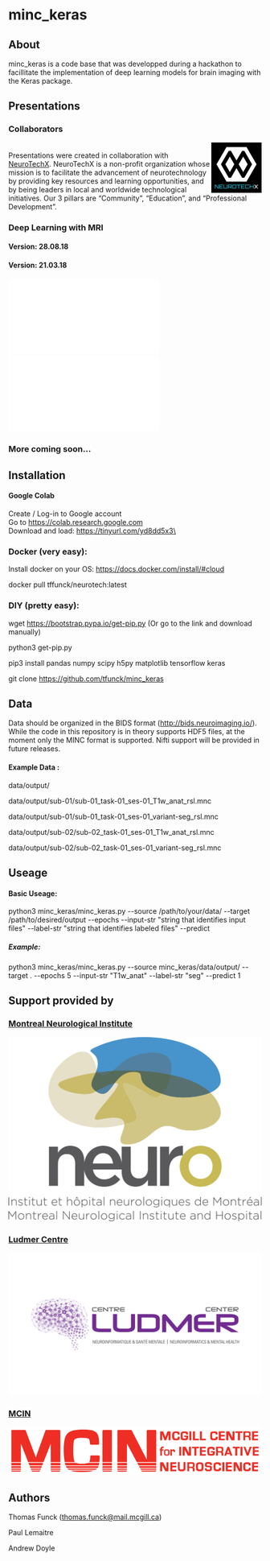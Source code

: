 # minc_keras
## About
minc_keras is a code base that was developped during a hackathon to facillitate the implementation of deep learning models for brain imaging with the Keras package.


## Presentations

### Collaborators

<img src=sponsors/neurotechx.png align="right" alt=neurotechx width=100>\
Presentations were created in collaboration with [NeuroTechX](https://neurotechx.com/). NeuroTechX is a non-profit organization whose mission is to facilitate the advancement of neurotechnology by providing key resources and learning opportunities, and by being leaders in local and worldwide technological initiatives. Our 3 pillars are “Community”, “Education”, and “Professional Development”.


### Deep Learning with MRI
#### Version: 28.08.18

#### Version: 21.03.18

![NeurotechMTL -- Deep Learning with MRI (3.21.18)](./presentations/neurotechmtl_21.3.18_deep_learning_with_mri.pdf) \
![NeurotechMTL -- Intro to ML (3.21.18)](./presentations/IntroML.pdf)

### More coming soon...

## Installation

#### Google Colab 

Create / Log-in to Google account \
Go to https://colab.research.google.com \
Download and load: https://tinyurl.com/yd8dd5x3\

### Docker (very easy):

Install docker on your OS: https://docs.docker.com/install/#cloud

docker pull tffunck/neurotech:latest

### DIY (pretty easy):
wget https://bootstrap.pypa.io/get-pip.py (Or go to the link and download manually)

python3 get-pip.py

pip3 install   pandas numpy scipy h5py matplotlib tensorflow keras

git clone https://github.com/tfunck/minc_keras

## Data

Data should be organized in the BIDS format (http://bids.neuroimaging.io/). While the code in this repository is in theory supports HDF5 files, at the moment only the MINC format is supported. Nifti support will be provided in future releases. 

#### Example Data :

data/output/

data/output/sub-01/sub-01_task-01_ses-01_T1w_anat_rsl.mnc

data/output/sub-01/sub-01_task-01_ses-01_variant-seg_rsl.mnc

data/output/sub-02/sub-02_task-01_ses-01_T1w_anat_rsl.mnc

data/output/sub-02/sub-02_task-01_ses-01_variant-seg_rsl.mnc


## Useage

#### Basic Useage:

python3 minc_keras/minc_keras.py --source /path/to/your/data/ --target /path/to/desired/output --epochs <number of epochs>  --input-str "string that identifies input files" --label-str "string that identifies labeled files" --predict <list of which subjects in test set> 

##### Example:
python3 minc_keras/minc_keras.py --source minc_keras/data/output/ --target . --epochs 5 --input-str "T1w_anat" --label-str "seg" --predict 1 

## Support provided by

### [Montreal Neurological Institute](https://www.mcgill.ca/neuro/)

![MNI](sponsors/mni.jpg)

### [Ludmer Centre](http://ludmercentre.ca/)
![Ludmer](sponsors/ludmer.png)

### [MCIN](https://mcin-cnim.ca/)
![MCIN](sponsors/mcin.png)

## Authors
Thomas Funck (thomas.funck@mail.mcgill.ca)

Paul Lemaitre

Andrew Doyle

